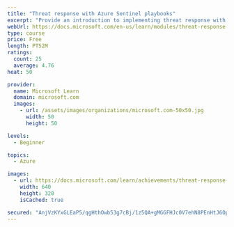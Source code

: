 ```yaml
---
title: "Threat response with Azure Sentinel playbooks"
excerpt: "Provide an introduction to implementing threat response with Azure Sentinel playbooks."
webUrl: https://docs.microsoft.com/en-us/learn/modules/threat-response-sentinel-playbooks/
type: course
price: Free
length: PT52M
ratings:
  count: 25
  average: 4.76
heat: 50

provider:
  name: Microsoft Learn
  domain: microsoft.com
  images:
    - url: /assets/images/organizations/microsoft.com-50x50.jpg
      width: 50
      height: 50

levels:
  - Beginner

topics:
  - Azure

images:
  - url: https://docs.microsoft.com/learn/achievements/threat-response-sentinel-playbooks-social.png
    width: 640
    height: 320
    isCached: true

secured: "AnjVzKYxGLEaP5/qgHthOwb53g7cBj/1z5QA+gMGGFHJc0V7ehN8PEnHtJ6OpYWPz7f8JA0i5pz41m6RSZYhtORw8zpucHVG+enhJQftAxEt0zv6OGW3sDfv444biZOqr5swiBmx6BAcrgWvLtdx92/6hApAMaxKLhQ3Fq5vr9qnJmgdWzBwQwfoXG30zvVdxp+q+td+X/6sYJtmdbI5gVzz6lixICpOnPsjWCYmLHLFAuybOXlfdnkV2mXgFu0Qx+ZEMhU3JjRi7ullDGftjHaZpah1mLWgFtBe/hfEgZWTtCQHGHRvUh2PT3QVKfyJzvJ3XgNwc9ENexpnEdjkoVvvEoN9P/Xr1THacPFAp7RHGU+W1FvhBlLOnbTjTeW75UQxnd4ZbTPQ6KcJoX3kmkHTLJjM0EM9d3dBq+m97fo=;ltzAN1rAyatoOdhdCm89pw=="
---
```


